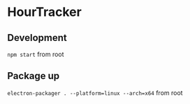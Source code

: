 # HourTracker

## Development
`npm start` from root

## Package up
`electron-packager . --platform=linux --arch=x64` from root
